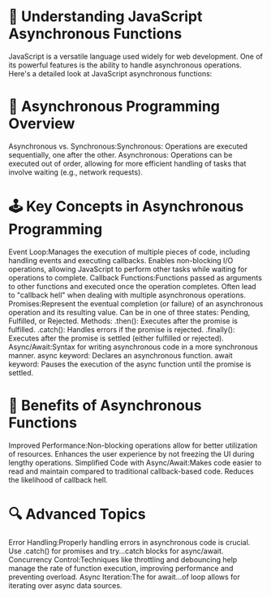 📘 Understanding JavaScript Asynchronous Functions
===================================================

JavaScript is a versatile language used widely for web development. One of its powerful features is the ability to handle asynchronous operations. Here's a detailed look at JavaScript asynchronous functions:

🔄 Asynchronous Programming Overview
======================================

Asynchronous vs. Synchronous:Synchronous: Operations are executed sequentially, one after the other.
Asynchronous: Operations can be executed out of order, allowing for more efficient handling of tasks that involve waiting (e.g., network requests).

🕹️ Key Concepts in Asynchronous Programming
============================================

Event Loop:Manages the execution of multiple pieces of code, including handling events and executing callbacks.
Enables non-blocking I/O operations, allowing JavaScript to perform other tasks while waiting for operations to complete.
Callback Functions:Functions passed as arguments to other functions and executed once the operation completes.
Often lead to "callback hell" when dealing with multiple asynchronous operations.
Promises:Represent the eventual completion (or failure) of an asynchronous operation and its resulting value.
Can be in one of three states: Pending, Fulfilled, or Rejected.
Methods:
.then(): Executes after the promise is fulfilled.
.catch(): Handles errors if the promise is rejected.
.finally(): Executes after the promise is settled (either fulfilled or rejected).
Async/Await:Syntax for writing asynchronous code in a more synchronous manner.
async keyword: Declares an asynchronous function.
await keyword: Pauses the execution of the async function until the promise is settled.

🌟 Benefits of Asynchronous Functions
======================================

Improved Performance:Non-blocking operations allow for better utilization of resources.
Enhances the user experience by not freezing the UI during lengthy operations.
Simplified Code with Async/Await:Makes code easier to read and maintain compared to traditional callback-based code.
Reduces the likelihood of callback hell.

🔍 Advanced Topics
===================
Error Handling:Properly handling errors in asynchronous code is crucial.
Use .catch() for promises and try...catch blocks for async/await.
Concurrency Control:Techniques like throttling and debouncing help manage the rate of function execution, improving performance and preventing overload.
Async Iteration:The for await...of loop allows for iterating over async data sources.
